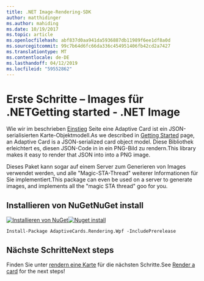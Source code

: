 ```yaml
---
title: .NET Image-Rendering-SDK
author: matthidinger
ms.author: mahiding
ms.date: 10/19/2017
ms.topic: article
ms.openlocfilehash: abf837d0aa941da5936887db11989f6ee1df8a0d
ms.sourcegitcommit: 99c7b64d6fc66da336c454951406fb42cd2a7427
ms.translationtype: MT
ms.contentlocale: de-DE
ms.lasthandoff: 04/12/2019
ms.locfileid: "59552862"
---
```

# <a name="getting-started---net-image"></a><span data-ttu-id="b1531-102">Erste Schritte – Images für .NET</span><span class="sxs-lookup"><span data-stu-id="b1531-102">Getting started - .NET Image</span></span>

<span data-ttu-id="b1531-103">Wie wir im beschrieben [Einstieg](../../../authoring-cards/getting-started.md) Seite eine Adaptive Card ist ein JSON-serialisierten Karte-Objektmodell.</span><span class="sxs-lookup"><span data-stu-id="b1531-103">As we described in [Getting Started](../../../authoring-cards/getting-started.md) page, an Adaptive Card is a JSON-serialized card object model.</span></span> <span data-ttu-id="b1531-104">Diese Bibliothek erleichtert es, diesen JSON-Code in in ein PNG-Bild zu rendern.</span><span class="sxs-lookup"><span data-stu-id="b1531-104">This library makes it easy to render that JSON into into a PNG image.</span></span>

<span data-ttu-id="b1531-105">Dieses Paket kann sogar auf einem Server zum Generieren von Images verwendet werden, und alle "Magic-STA-Thread" weiterer Informationen für Sie implementiert.</span><span class="sxs-lookup"><span data-stu-id="b1531-105">This package can even be used on a server to generate images, and implements all the "magic STA thread" goo for you.</span></span> 

## <a name="nuget-install"></a><span data-ttu-id="b1531-106">Installieren von NuGet</span><span class="sxs-lookup"><span data-stu-id="b1531-106">NuGet install</span></span>

<span data-ttu-id="b1531-107">[![Installieren von NuGet](https://img.shields.io/nuget/vpre/AdaptiveCards.Rendering.Wpf.svg)](https://www.nuget.org/packages/AdaptiveCards.Rendering.Wpf)</span><span class="sxs-lookup"><span data-stu-id="b1531-107">[![Nuget install](https://img.shields.io/nuget/vpre/AdaptiveCards.Rendering.Wpf.svg)](https://www.nuget.org/packages/AdaptiveCards.Rendering.Wpf)</span></span>

```console
Install-Package AdaptiveCards.Rendering.Wpf -IncludePrerelease
```

## <a name="next-steps"></a><span data-ttu-id="b1531-108">Nächste Schritte</span><span class="sxs-lookup"><span data-stu-id="b1531-108">Next steps</span></span>

<span data-ttu-id="b1531-109">Finden Sie unter [rendern eine Karte](render-a-card.md) für die nächsten Schritte.</span><span class="sxs-lookup"><span data-stu-id="b1531-109">See [Render a card](render-a-card.md) for the next steps!</span></span>